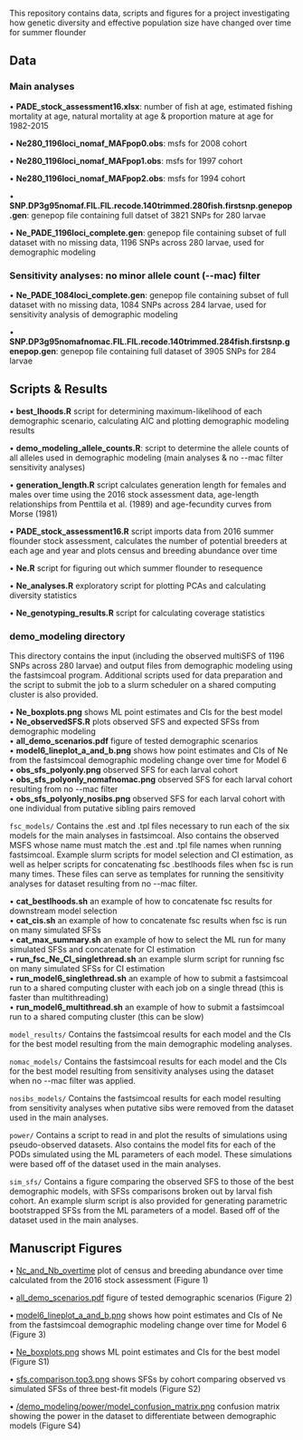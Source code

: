 This repository contains data, scripts and figures for a project investigating how genetic diversity and effective population size have changed over time for summer flounder

## Data

### Main analyses

• **PADE_stock_assessment16.xlsx**: number of fish at age, estimated fishing mortality at age, natural mortality at age & proportion mature at age for 1982-2015

• **Ne280_1196loci_nomaf_MAFpop0.obs**: msfs for 2008 cohort

• **Ne280_1196loci_nomaf_MAFpop1.obs**: msfs for 1997 cohort

• **Ne280_1196loci_nomaf_MAFpop2.obs**: msfs for 1994 cohort

• **SNP.DP3g95nomaf.FIL.FIL.recode.140trimmed.280fish.firstsnp.genepop.gen**: genepop file containing full datset of 3821 SNPs for 280 larvae

• **Ne_PADE_1196loci_complete.gen**: genepop file containing subset of full dataset with no missing data, 1196 SNPs across 280 larvae, used for demographic modeling

### Sensitivity analyses: no minor allele count (--mac) filter

• **Ne_PADE_1084loci_complete.gen**: genepop file containing subset of full dataset with no missing data, 1084 SNPs across 284 larvae, used for sensitivity analysis of demographic modeling

• **SNP.DP3g95nomafnomac.FIL.FIL.recode.140trimmed.284fish.firstsnp.genepop.gen**: genepop file containing full dataset of 3905 SNPs for 284 larvae

## Scripts & Results

• **best_lhoods.R** script for determining maximum-likelihood of each demographic scenario, calculating AIC and plotting demographic modeling results

• **demo_modeling_allele_counts.R**: script to determine the allele counts of all alleles used in demographic modeling (main analyses & no --mac filter sensitivity analyses)

• **generation_length.R** script calculates generation length for females and males over time using the 2016 stock assessment data, age-length relationships from Penttila et al. (1989) and age-fecundity curves from Morse (1981)

• **PADE_stock_assessment16.R** script imports data from 2016 summer flounder stock assessment, calculates the number of potential breeders at each age and year and plots census and breeding abundance over time

• **Ne.R** script for figuring out which summer flounder to resequence

• **Ne_analyses.R** exploratory script for plotting PCAs and calculating diversity statistics

• **Ne_genotyping_results.R** script for calculating coverage statistics

### **demo_modeling** directory
This directory contains the input (including the observed multiSFS of 1196 SNPs across 280 larvae) and output files from demographic modeling using the fastsimcoal program. Additional scripts used for data preparation and the script to submit the job to a slurm scheduler on a shared computing cluster is also provided.

   • **Ne_boxplots.png** shows ML point estimates and CIs for the best model  
   • **Ne_observedSFS.R** plots observed SFS and expected SFSs from demographic modeling  
   • **all_demo_scenarios.pdf** figure of tested demographic scenarios  
   • **model6_lineplot_a_and_b.png** shows how point estimates and CIs of Ne from the fastsimcoal demographic modeling change over time for Model 6  
   • **obs_sfs_polyonly.png** observed SFS for each larval cohort  
   • **obs_sfs_polyonly_nomafnomac.png** observed SFS for each larval cohort resulting from no --mac filter    
   • **obs_sfs_polyonly_nosibs.png** observed SFS for each larval cohort with one individual from putative sibling pairs removed

``` fsc_models/ ```
Contains the .est and .tpl files necessary to run each of the six models for the main analyses in fastsimcoal. Also contains the observed MSFS whose name must match the .est and .tpl file names when running fastsimcoal. Example slurm scripts for model selection and CI estimation, as well as helper scripts for concatenating fsc .bestlhoods files when fsc is run many times. These files can serve as templates for running the sensitivity analyses for dataset resulting from no --mac filter.

   • **cat_bestlhoods.sh** an example of how to concatenate fsc results for downstream model selection   
   • **cat_cis.sh** an example of how to concatenate fsc results when fsc is run on many simulated SFSs  
   • **cat_max_summary.sh** an example of how to select the ML run for many simulated SFSs and concatenate for CI estimation  
   • **run_fsc_Ne_CI_singlethread.sh** an example slurm script for running fsc on many simulated SFSs for CI estimation    
   • **run_model6_singlethread.sh** an example of how to submit a fastsimcoal run to a shared computing cluster with each job on a single thread (this is faster than multithreading)  
   • **run_model6_multithread.sh** an example of how to submit a fastsimcoal run to a shared computing cluster (this can be slow) 

``` model_results/ ```
Contains the fastsimcoal results for each model and the CIs for the best model resulting from the main demographic modeling analyses.

``` nomac_models/ ```
Contains the fastsimcoal results for each model and the CIs for the best model resulting from sensitivity analyses using the dataset when no --mac filter was applied.

``` nosibs_models/ ```
Contains the fastsimcoal results for each model resulting from sensitivity analyses when putative sibs were removed from the dataset used in the main analyses.

``` power/ ```
Contains a script to read in and plot the results of simulations using pseudo-observed datasets. Also contains the model fits for each of the PODs simulated using the ML parameters of each model. These simulations were based off of the dataset used in the main analyses.

``` sim_sfs/ ```
Contains a figure comparing the observed SFS to those of the best demographic models, with SFSs comparisons broken out by larval fish cohort. An example slurm script is also provided for generating parametric bootstrapped SFSs from the ML parameters of a model. Based off of the dataset used in the main analyses.

## Manuscript Figures

• [Nc_and_Nb_overtime](https://github.com/pinskylab/NePADE/blob/master/Nc_and_Nb_overtime.png) plot of census and breeding abundance over time calculated from the 2016 stock assessment (Figure 1)

• [all_demo_scenarios.pdf](https://github.com/pinskylab/NePADE/blob/master/demo_modeling/all_demo_scenarios.pdf) figure of tested demographic scenarios (Figure 2)

• [model6_lineplot_a_and_b.png](https://github.com/pinskylab/NePADE/blob/master/demo_modeling/model6_lineplot_a_and_b.png) shows how point estimates and CIs of Ne from the fastsimcoal demographic modeling change over time for Model 6 (Figure 3)

• [Ne_boxplots.png](https://github.com/pinskylab/NePADE/blob/master/demo_modeling/Ne_boxplots.png) shows ML point estimates and CIs for the best model (Figure S1)

• [sfs.comparison.top3.png](https://github.com/pinskylab/NePADE/blob/master/demo_modeling/sim_sfs/sfs.comparison.top3.png) shows SFSs by cohort comparing observed vs simulated SFSs of three best-fit models (Figure S2)

• [/demo_modeling/power/model_confusion_matrix.png](https://github.com/pinskylab/NePADE/blob/master/demo_modeling/power/model_confusion_matrix.png) confusion matrix showing the power in the dataset to differentiate between demographic models (Figure S4)
